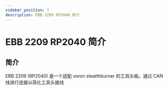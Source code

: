 ```yaml
---
sidebar_position: 1
description: EBB 2209 RP2040 简介
---
```


# EBB 2209 RP2040 简介

## 简介

EBB 2209 (RP2040) 是一个适配 voron stealthburner 的工具头板。通过 CAN 线进行连接以简化工具头接线

